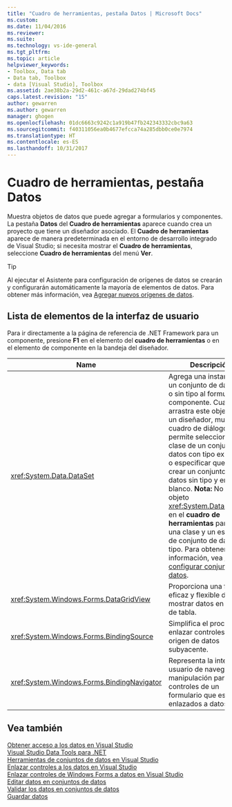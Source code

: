 ```yaml
---
title: "Cuadro de herramientas, pestaña Datos | Microsoft Docs"
ms.custom: 
ms.date: 11/04/2016
ms.reviewer: 
ms.suite: 
ms.technology: vs-ide-general
ms.tgt_pltfrm: 
ms.topic: article
helpviewer_keywords:
- Toolbox, Data tab
- Data tab, Toolbox
- data [Visual Studio], Toolbox
ms.assetid: 2ae38b2a-29d2-461c-a67d-29dad274bf45
caps.latest.revision: "15"
author: gewarren
ms.author: gewarren
manager: ghogen
ms.openlocfilehash: 01dc6663c9242c1a919b47fb242343332cbc9a63
ms.sourcegitcommit: f40311056ea0b4677efcca74a285dbb0ce0e7974
ms.translationtype: HT
ms.contentlocale: es-ES
ms.lasthandoff: 10/31/2017
---
```

# <a name="toolbox-data-tab"></a>Cuadro de herramientas, pestaña Datos
Muestra objetos de datos que puede agregar a formularios y componentes. La pestaña **Datos** del **Cuadro de herramientas** aparece cuando crea un proyecto que tiene un diseñador asociado. El **Cuadro de herramientas** aparece de manera predeterminada en el entorno de desarrollo integrado de Visual Studio; si necesita mostrar el **Cuadro de herramientas**, seleccione **Cuadro de herramientas** del menú **Ver**.  
  
> [!TIP]
>  Al ejecutar el Asistente para configuración de orígenes de datos se crearán y configurarán automáticamente la mayoría de elementos de datos. Para obtener más información, vea [Agregar nuevos orígenes de datos](../../data-tools/add-new-data-sources.md).  
  
## <a name="ui-element-list"></a>Lista de elementos de la interfaz de usuario  
 Para ir directamente a la página de referencia de .NET Framework para un componente, presione **F1** en el elemento del **cuadro de herramientas** o en el elemento de componente en la bandeja del diseñador.  
  
|Name|Descripción|  
|----------|-----------------|  
|<xref:System.Data.DataSet>|Agrega una instancia de un conjunto de datos con o sin tipo al formulario o componente. Cuando arrastra este objeto en un diseñador, muestra un cuadro de diálogo que le permite seleccionar una clase de un conjunto de datos con tipo existente o especificar que quiere crear un conjunto de datos sin tipo y en blanco. **Nota:** No use el objeto <xref:System.Data.DataSet> en el **cuadro de herramientas** para crear una clase y un esquema de conjunto de datos con tipo. Para obtener más información, vea [Crear y configurar conjuntos de datos](../../data-tools/create-and-configure-datasets-in-visual-studio.md).|  
|<xref:System.Windows.Forms.DataGridView>|Proporciona una forma eficaz y flexible de mostrar datos en formato de tabla.|  
|<xref:System.Windows.Forms.BindingSource>|Simplifica el proceso de enlazar controles a un origen de datos subyacente.|  
|<xref:System.Windows.Forms.BindingNavigator>|Representa la interfaz de usuario de navegación y manipulación para los controles de un formulario que están enlazados a datos.|  
  
## <a name="see-also"></a>Vea también  
 [Obtener acceso a los datos en Visual Studio](../../data-tools/accessing-data-in-visual-studio.md)   
 [Visual Studio Data Tools para .NET](../../data-tools/visual-studio-data-tools-for-dotnet.md)   
 [Herramientas de conjuntos de datos en Visual Studio](../../data-tools/dataset-tools-in-visual-studio.md)   
 [Enlazar controles a los datos en Visual Studio](../../data-tools/bind-controls-to-data-in-visual-studio.md)   
 [Enlazar controles de Windows Forms a datos en Visual Studio](../../data-tools/bind-windows-forms-controls-to-data-in-visual-studio.md)   
 [Editar datos en conjuntos de datos](../../data-tools/edit-data-in-datasets.md)   
 [Validar los datos en conjuntos de datos](../../data-tools/validate-data-in-datasets.md)   
 [Guardar datos](../../data-tools/saving-data.md)